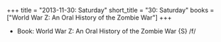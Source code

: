 +++
title = "2013-11-30: Saturday"
short_title = "30: Saturday"
books = ["World War Z: An Oral History of the Zombie War"]
+++


* Book: World War Z: An Oral History of the Zombie War {S} /f/
